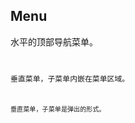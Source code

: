 ## Menu

水平的顶部导航菜单。
<code src="./example/basic.tsx" />

垂直菜单，子菜单内嵌在菜单区域。
<code src="./example/inline.tsx" />

垂直菜单，子菜单是弹出的形式。
<code src="./example/vertical.tsx" />
